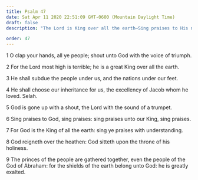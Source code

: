 ```yaml
---
title: Psalm 47
date: Sat Apr 11 2020 22:51:09 GMT-0600 (Mountain Daylight Time)
draft: false
description: "The Lord is King over all the earth—Sing praises to His name, for He reigns over all."

order: 47
---
```

    
1 O clap your hands, all ye people; shout unto God with the voice of triumph.

2 For the Lord most high is terrible; he is a great King over all the earth.

3 He shall subdue the people under us, and the nations under our feet.

4 He shall choose our inheritance for us, the excellency of Jacob whom he loved. Selah.

5 God is gone up with a shout, the Lord with the sound of a trumpet.

6 Sing praises to God, sing praises: sing praises unto our King, sing praises.

7 For God is the King of all the earth: sing ye praises with understanding.

8 God reigneth over the heathen: God sitteth upon the throne of his holiness.

9 The princes of the people are gathered together, even the people of the God of Abraham: for the shields of the earth belong unto God: he is greatly exalted.
